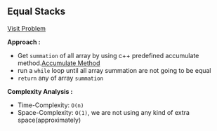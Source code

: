 ## Equal Stacks

[Visit Problem](https://www.hackerrank.com/challenges/equal-stacks/problem)

**Approach :**<br>

-   Get `summation` of all array by using c++ predefined accumulate method.[Accumulate Method](https://www.tutorialspoint.com/array-sum-in-cplusplus-stl)
-   run a `while` loop until all array summation are not going to be equal
-   `return` any of array `summation`

**Complexity Analysis :**<br>

-   Time-Complexity: `O(n)`
-   Space-Complexity: `O(1)`, we are not using any kind of extra space(approximately)
